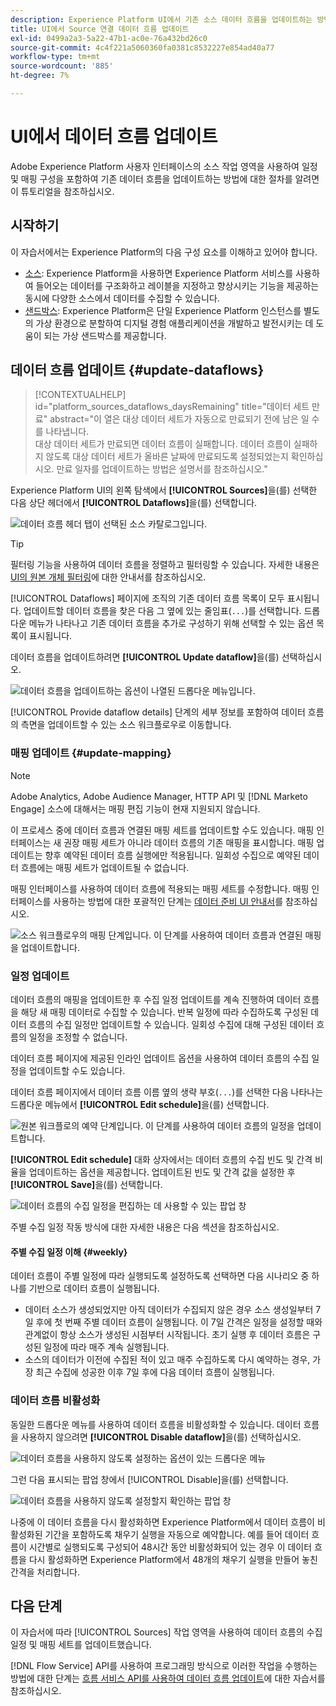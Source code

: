 ```yaml
---
description: Experience Platform UI에서 기존 소스 데이터 흐름을 업데이트하는 방법을 알아봅니다.
title: UI에서 Source 연결 데이터 흐름 업데이트
exl-id: 0499a2a3-5a22-47b1-ac0e-76a432bd26c0
source-git-commit: 4c4f221a5060360fa0381c8532227e854ad40a77
workflow-type: tm+mt
source-wordcount: '885'
ht-degree: 7%

---
```


# UI에서 데이터 흐름 업데이트

Adobe Experience Platform 사용자 인터페이스의 소스 작업 영역을 사용하여 일정 및 매핑 구성을 포함하여 기존 데이터 흐름을 업데이트하는 방법에 대한 절차를 알려면 이 튜토리얼을 참조하십시오.

## 시작하기

이 자습서에서는 Experience Platform의 다음 구성 요소를 이해하고 있어야 합니다.

* [소스](../../home.md): Experience Platform을 사용하면 Experience Platform 서비스를 사용하여 들어오는 데이터를 구조화하고 레이블을 지정하고 향상시키는 기능을 제공하는 동시에 다양한 소스에서 데이터를 수집할 수 있습니다.
* [샌드박스](../../../sandboxes/home.md): Experience Platform은 단일 Experience Platform 인스턴스를 별도의 가상 환경으로 분할하여 디지털 경험 애플리케이션을 개발하고 발전시키는 데 도움이 되는 가상 샌드박스를 제공합니다.

## 데이터 흐름 업데이트 {#update-dataflows}

>[!CONTEXTUALHELP]
>id="platform_sources_dataflows_daysRemaining"
>title="데이터 세트 만료"
>abstract="이 열은 대상 데이터 세트가 자동으로 만료되기 전에 남은 일 수를 나타냅니다.<br>대상 데이터 세트가 만료되면 데이터 흐름이 실패합니다. 데이터 흐름이 실패하지 않도록 대상 데이터 세트가 올바른 날짜에 만료되도록 설정되었는지 확인하십시오. 만료 일자를 업데이트하는 방법은 설명서를 참조하십시오."

Experience Platform UI의 왼쪽 탐색에서 **[!UICONTROL Sources]**&#x200B;을(를) 선택한 다음 상단 헤더에서 **[!UICONTROL Dataflows]**&#x200B;을(를) 선택합니다.

![데이터 흐름 헤더 탭이 선택된 소스 카탈로그입니다.](../../images/tutorials/update-dataflows/catalog.png)

>[!TIP]
>
>필터링 기능을 사용하여 데이터 흐름을 정렬하고 필터링할 수 있습니다. 자세한 내용은 [UI의 원본 개체 필터링](./filter.md)에 대한 안내서를 참조하십시오.

[!UICONTROL Dataflows] 페이지에 조직의 기존 데이터 흐름 목록이 모두 표시됩니다. 업데이트할 데이터 흐름을 찾은 다음 그 옆에 있는 줄임표(`...`)를 선택합니다. 드롭다운 메뉴가 나타나고 기존 데이터 흐름을 추가로 구성하기 위해 선택할 수 있는 옵션 목록이 표시됩니다.

데이터 흐름을 업데이트하려면 **[!UICONTROL Update dataflow]**&#x200B;을(를) 선택하십시오.

![데이터 흐름을 업데이트하는 옵션이 나열된 드롭다운 메뉴입니다.](../../images/tutorials/update-dataflows/dropdown_update.png)

[!UICONTROL Provide dataflow details] 단계의 세부 정보를 포함하여 데이터 흐름의 측면을 업데이트할 수 있는 소스 워크플로우로 이동합니다.

### 매핑 업데이트 {#update-mapping}

>[!NOTE]
>
>Adobe Analytics, Adobe Audience Manager, HTTP API 및 [!DNL Marketo Engage] 소스에 대해서는 매핑 편집 기능이 현재 지원되지 않습니다.

이 프로세스 중에 데이터 흐름과 연결된 매핑 세트를 업데이트할 수도 있습니다.  매핑 인터페이스는 새 권장 매핑 세트가 아니라 데이터 흐름의 기존 매핑을 표시합니다. 매핑 업데이트는 향후 예약된 데이터 흐름 실행에만 적용됩니다. 일회성 수집으로 예약된 데이터 흐름에는 매핑 세트가 업데이트될 수 없습니다.

매핑 인터페이스를 사용하여 데이터 흐름에 적용되는 매핑 세트를 수정합니다. 매핑 인터페이스를 사용하는 방법에 대한 포괄적인 단계는 [데이터 준비 UI 안내서](../../../data-prep/ui/mapping.md)를 참조하십시오.

![소스 워크플로우의 매핑 단계입니다. 이 단계를 사용하여 데이터 흐름과 연결된 매핑을 업데이트합니다.](../../images/tutorials/update-dataflows/mapping.png)

### 일정 업데이트

데이터 흐름의 매핑을 업데이트한 후 수집 일정 업데이트를 계속 진행하여 데이터 흐름을 해당 새 매핑 데이터로 수집할 수 있습니다. 반복 일정에 따라 수집하도록 구성된 데이터 흐름의 수집 일정만 업데이트할 수 있습니다. 일회성 수집에 대해 구성된 데이터 흐름의 일정을 조정할 수 없습니다.

데이터 흐름 페이지에 제공된 인라인 업데이트 옵션을 사용하여 데이터 흐름의 수집 일정을 업데이트할 수도 있습니다.

데이터 흐름 페이지에서 데이터 흐름 이름 옆의 생략 부호(`...`)를 선택한 다음 나타나는 드롭다운 메뉴에서 **[!UICONTROL Edit schedule]**&#x200B;을(를) 선택합니다.

![원본 워크플로의 예약 단계입니다. 이 단계를 사용하여 데이터 흐름의 일정을 업데이트합니다.](../../images/tutorials/update-dataflows/dropdown_edit.png)

**[!UICONTROL Edit schedule]** 대화 상자에서는 데이터 흐름의 수집 빈도 및 간격 비율을 업데이트하는 옵션을 제공합니다. 업데이트된 빈도 및 간격 값을 설정한 후 **[!UICONTROL Save]**&#x200B;을(를) 선택합니다.

![데이터 흐름의 수집 일정을 편집하는 데 사용할 수 있는 팝업 창](../../images/tutorials/update-dataflows/edit_schedule.png)

주별 수집 일정 작동 방식에 대한 자세한 내용은 다음 섹션을 참조하십시오.

#### 주별 수집 일정 이해 {#weekly}

데이터 흐름이 주별 일정에 따라 실행되도록 설정하도록 선택하면 다음 시나리오 중 하나를 기반으로 데이터 흐름이 실행됩니다.

* 데이터 소스가 생성되었지만 아직 데이터가 수집되지 않은 경우 소스 생성일부터 7일 후에 첫 번째 주별 데이터 흐름이 실행됩니다. 이 7일 간격은 일정을 설정할 때와 관계없이 항상 소스가 생성된 시점부터 시작됩니다. 초기 실행 후 데이터 흐름은 구성된 일정에 따라 매주 계속 실행됩니다.
* 소스의 데이터가 이전에 수집된 적이 있고 매주 수집하도록 다시 예약하는 경우, 가장 최근 수집에 성공한 이후 7일 후에 다음 데이터 흐름이 실행됩니다.

### 데이터 흐름 비활성화

동일한 드롭다운 메뉴를 사용하여 데이터 흐름을 비활성화할 수 있습니다. 데이터 흐름을 사용하지 않으려면 **[!UICONTROL Disable dataflow]**&#x200B;을(를) 선택하십시오.

![데이터 흐름을 사용하지 않도록 설정하는 옵션이 있는 드롭다운 메뉴](../../images/tutorials/update-dataflows/dropdown_disable.png)

그런 다음 표시되는 팝업 창에서 [!UICONTROL Disable]을(를) 선택합니다.

![데이터 흐름을 사용하지 않도록 설정할지 확인하는 팝업 창](../../images/tutorials/update-dataflows/disable_dataflow.png)

나중에 이 데이터 흐름을 다시 활성화하면 Experience Platform에서 데이터 흐름이 비활성화된 기간을 포함하도록 채우기 실행을 자동으로 예약합니다. 예를 들어 데이터 흐름이 시간별로 실행되도록 구성되어 48시간 동안 비활성화되어 있는 경우 이 데이터 흐름을 다시 활성화하면 Experience Platform에서 48개의 채우기 실행을 만들어 놓친 간격을 처리합니다.

## 다음 단계

이 자습서에 따라 [!UICONTROL Sources] 작업 영역을 사용하여 데이터 흐름의 수집 일정 및 매핑 세트를 업데이트했습니다.

[!DNL Flow Service] API를 사용하여 프로그래밍 방식으로 이러한 작업을 수행하는 방법에 대한 단계는 [흐름 서비스 API를 사용하여 데이터 흐름 업데이트](../../tutorials/api/update-dataflows.md)에 대한 자습서를 참조하십시오.
